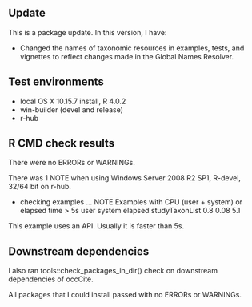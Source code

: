 ## Update
This is a package update. In this version, I have:

* Changed the names of taxonomic resources in examples, tests, and vignettes to reflect changes made in the Global Names Resolver.

## Test environments
* local OS X 10.15.7 install, R 4.0.2
* win-builder (devel and release)
* r-hub

## R CMD check results
There were no ERRORs or WARNINGs. 

There was 1 NOTE when using Windows Server 2008 R2 SP1, R-devel, 32/64 bit on r-hub.

* checking examples ... NOTE
Examples with CPU (user + system) or elapsed time > 5s
                  user system elapsed
   studyTaxonList  0.8   0.08     5.1
               
This example uses an API. Usually it is faster than 5s.

## Downstream dependencies
I also ran tools::check_packages_in_dir() check on downstream dependencies of 
occCite. 

All packages that I could install passed with no ERRORs or WARNINGs.
